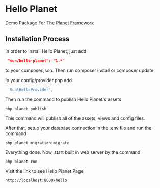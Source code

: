 # Hello Planet

Demo Package For The [Planet Framework](http://planet.iftekhersunny.com)

## Installation Process

In order to install Hello Planet, just add

```json
 "sun/hello-planet": "1.*"
```
to your composer.json. Then run composer install or composer update.

In your config/provider.php add

```php
 'Sun\HelloProvider',
```

Then run the command to publish Hello Planet's assets

```
php planet publish
```
This command will publish all of the assets, views and config files.

After that, setup your database connection in the .env file and run the command

```
php planet migration:migrate
```

Everything done. Now, start built in web server by the command

```
php planet run
```

Visit the link to see Hello Planet Page 
 
 ```
 http://localhost:8000/hello
 ```
